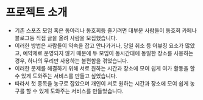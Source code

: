 # 프로젝트 소개
 * 기존 스포츠 모임 혹은 동아리나 동호회등 즐기려면 대부분 사람들이 동호회 카페나 블로그등 직접 글을 올려 사람을 모집했습니다. 
 * 이러한 방법은 사람들이 약속을 잡고 안나가거나,  당일 취소 등 어뷰징 요소가 많았고, 예약제로 운영되지 않기 때문에 두 모임이 동시간대에  동일한 장소를 사용하는 경우, 하나의 무리만 사용하는 불편함을 겪었습니다. 
 * 이러한 문제를 해결하기 위해 서로 원하는 시간과 장소에 모여 쉽게 여가 활동을 할 수 있게  도와주는 서비스를 만들고 싶었습니다. 
 * 따라서 첫 종목을 농구로 잡았으며 개인이 서로 원하는 시간과 장소에 모여 쉽게 농구를 할 수 있게 도와주는 서비스를 만들었습니다.
 